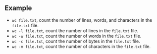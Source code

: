 ## Example

- `wc file.txt`, count the number of lines, words, and characters in the `file.txt` file.
- `wc -l file.txt`, count the number of lines in the `file.txt` file.
- `wc -w file.txt`, count the number of words in the `file.txt` file.
- `wc -c file.txt`, count the number of bytes in the `file.txt` file.
- `wc -m file.txt`, count the number of characters in the `file.txt` file.
